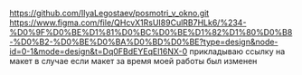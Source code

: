 https://github.com/IlyaLegostaev/posmotri_v_okno.git
https://www.figma.com/file/QHcvX1RsUI89CulRB7HLk6/%234-%D0%9F%D0%BE%D1%81%D0%BC%D0%BE%D1%82%D1%80%D0%B8-%D0%B2-%D0%BE%D0%BA%D0%BD%D0%BE?type=design&node-id=0-1&mode=design&t=Dq0FBdEYEqEl16NX-0
прикладываю ссылку на макет в случае если макет за время моей работы был изменен
